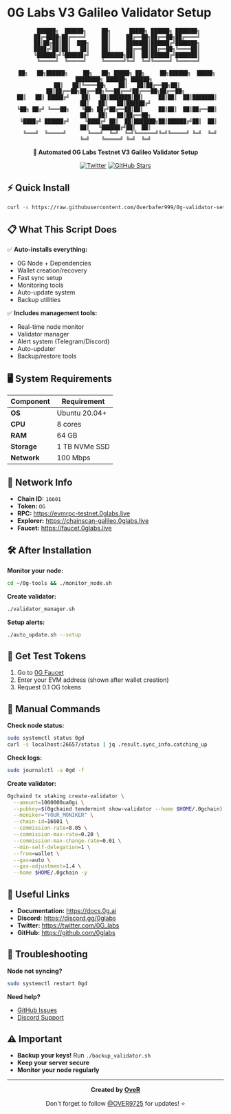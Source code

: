 # 0G Labs V3 Galileo Validator Setup

<div align="center">

```
  ██████╗  ██████╗     ██╗      █████╗ ██████╗ ███████╗
 ██╔═████╗██╔════╝     ██║     ██╔══██╗██╔══██╗██╔════╝
 ██║██╔██║██║  ███╗    ██║     ███████║██████╔╝███████╗
 ████╔╝██║██║   ██║    ██║     ██╔══██║██╔══██╗╚════██║
 ╚██████╔╝╚██████╔╝    ███████╗██║  ██║██████╔╝███████║
  ╚═════╝  ╚═════╝     ╚══════╝╚═╝  ╚═╝╚═════╝ ╚══════╝
                                                        
 ██╗   ██╗██████╗     ██╗   ██╗ █████╗ ██╗     ██╗██████╗  █████╗ ████████╗ ██████╗ ██████╗ 
 ██║   ██║╚════██╗    ██║   ██║██╔══██╗██║     ██║██╔══██╗██╔══██╗╚══██╔══╝██╔═══██╗██╔══██╗
 ██║   ██║ █████╔╝    ██║   ██║███████║██║     ██║██║  ██║███████║   ██║   ██║   ██║██████╔╝
 ╚██╗ ██╔╝ ╚═══██╗    ╚██╗ ██╔╝██╔══██║██║     ██║██║  ██║██╔══██║   ██║   ██║   ██║██╔══██╗
  ╚████╔╝ ██████╔╝     ╚████╔╝ ██║  ██║███████╗██║██████╔╝██║  ██║   ██║   ╚██████╔╝██║  ██║
   ╚═══╝  ╚═════╝       ╚═══╝  ╚═╝  ╚═╝╚══════╝╚═╝╚═════╝ ╚═╝  ╚═╝   ╚═╝    ╚═════╝ ╚═╝  ╚═╝
```

**🚀 Automated 0G Labs Testnet V3 Galileo Validator Setup**

[![Twitter](https://img.shields.io/twitter/follow/OVER9725?style=social)](https://twitter.com/OVER9725)
[![GitHub Stars](https://img.shields.io/github/stars/Overbafer999/0g-validator-setup)](https://github.com/Ovebafer999/0g-validator-setup)

</div>

## ⚡ Quick Install

```bash
curl -s https://raw.githubusercontent.com/Overbafer999/0g-validator-setup/main/install.sh | bash
```

## 📋 What This Script Does

✅ **Auto-installs everything:**
- 0G Node + Dependencies
- Wallet creation/recovery
- Fast sync setup
- Monitoring tools
- Auto-update system
- Backup utilities

✅ **Includes management tools:**
- Real-time node monitor
- Validator manager
- Alert system (Telegram/Discord)
- Auto-updater
- Backup/restore tools

## 🖥️ System Requirements

| Component | Requirement |
|-----------|-------------|
| **OS** | Ubuntu 20.04+ |
| **CPU** | 8 cores |
| **RAM** | 64 GB |
| **Storage** | 1 TB NVMe SSD |
| **Network** | 100 Mbps |

## 🎯 Network Info

- **Chain ID:** `16601`
- **Token:** `OG`
- **RPC:** https://evmrpc-testnet.0glabs.live
- **Explorer:** https://chainscan-galileo.0glabs.live
- **Faucet:** https://faucet.0glabs.live

## 🛠️ After Installation

**Monitor your node:**
```bash
cd ~/0g-tools && ./monitor_node.sh
```

**Create validator:**
```bash
./validator_manager.sh
```

**Setup alerts:**
```bash
./auto_update.sh --setup
```

## 📱 Get Test Tokens

1. Go to [0G Faucet](https://faucet.0g.ai/)
2. Enter your EVM address (shown after wallet creation)
3. Request 0.1 OG tokens

## 🔧 Manual Commands

**Check node status:**
```bash
sudo systemctl status 0gd
curl -s localhost:26657/status | jq .result.sync_info.catching_up
```

**Check logs:**
```bash
sudo journalctl -u 0gd -f
```

**Create validator:**
```bash
0gchaind tx staking create-validator \
  --amount=1000000ua0gi \
  --pubkey=$(0gchaind tendermint show-validator --home $HOME/.0gchain) \
  --moniker="YOUR_MONIKER" \
  --chain-id=16601 \
  --commission-rate=0.05 \
  --commission-max-rate=0.20 \
  --commission-max-change-rate=0.01 \
  --min-self-delegation=1 \
  --from=wallet \
  --gas=auto \
  --gas-adjustment=1.4 \
  --home $HOME/.0gchain -y
```

## 🔗 Useful Links

- **Documentation:** https://docs.0g.ai
- **Discord:** https://discord.gg/0glabs
- **Twitter:** https://twitter.com/0G_labs
- **GitHub:** https://github.com/0glabs

## 🐛 Troubleshooting

**Node not syncing?**
```bash
sudo systemctl restart 0gd
```

**Need help?**
- [GitHub Issues](https://github.com/Overbafer999/0g-validator-setup/issues)
- [Discord Support](https://discord.gg/0glabs)

## ⚠️ Important

- **Backup your keys!** Run `./backup_validator.sh`
- **Keep your server secure**
- **Monitor your node regularly**

---

<div align="center">

**Created by [OveR](https://twitter.com/OVER9725)**

Don't forget to follow [@OVER9725](https://twitter.com/OVER9725) for updates! ⭐

</div>
